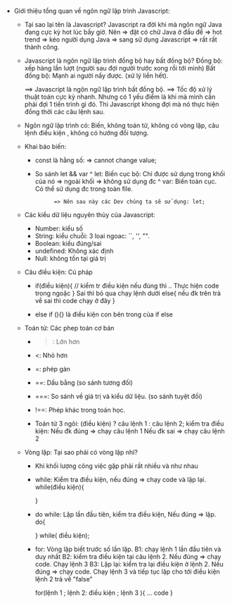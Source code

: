 - Giới thiệu tổng quan về ngôn ngữ lập trình Javascript:

    + Tại sao lại tên là Javascript? Javascript ra đời khi mà ngôn ngữ Java đang cực kỳ hot lúc bấy giờ. Nên => đặt có chữ Java ở đầu để => hot trend => kéo người dụng Java => sang sử dụng Javascript => rất rất thành công.

    + Javascript là ngôn ngữ lập trình đồng bộ hay bất đồng bộ?
        Đồng bộ: xếp hàng lần lượt (người sau đợi người trước xong rồi tới mình)
        Bất đồng bộ: Mạnh ai người nấy được. (xử lý liền hết).

        ==> Javascript là ngôn ngữ lập trình bất đồng bộ.
        ==> Tốc độ xử lý thuật toán cực kỳ nhanh. Nhưng có  1 yếu điểm là khi
        mà mình cần phải đợi 1 tiến trình gì đó. Thì Javascript khong đợi mà nó
        thực hiện đồng thời các câu lệnh sau.

    + Ngôn ngữ lập trình có: Biến, không toán tử, không có vòng lặp, câu lệnh điều kiện
    , không có hướng đối tượng.

    + Khai báo biến: 
        * const là hằng số: => cannot change value;
        * So sánh let && var
                    ^ let: Biến cục bộ: Chỉ được sử dụng trong khối của nó => ngoài khối => không sử dụng đc
                    ^ var: Biến toàn cục. Có thể sử dụng đc trong toàn file.

                    => Nên sau này các Dev chúng ta sẽ sử dụng: let;
    
    + Các kiểu dữ liệu nguyên thủy của Javascript:
        * Number: kiểu số
        * String: kiểu chuỗi: 3 loai ngoac:  ``, '', "". 
        * Boolean: kiếu đúng/sai
        * undefined: Không xác định
        * Null: không tồn tại giá trị
    
    + Câu điều kiện: Cú pháp
        * if(điều kiện){ // kiểm tr điều kiện  nếu đúng thì 
            .. Thực hiện code trong ngoặc
        }
        Sai thì bỏ qua chạy lệnh dưới
        else{
            nếu đk trên trả về sai thì code chạy ở đây
        }

        * else if (){} là điều kiện con bên trong của if else

    + Toán tử: Các phep toán cơ bản
        * >: Lớn hơn
        * <: Nhỏ hơn
        * =: phép gán
        * ==: Dấu bằng (so sánh tương đối)
        * ===: So sánh về giá trị và kiểu dữ liệu.  (so sánh tuyệt đối)
        * !==: Phép khác trong toán học.

        * Toán tử 3 ngôi: (điều kiện) ? câu lệnh 1 : câu lệnh 2;
        kiểm tra điều kiện: Nếu đk đúng => chạy câu lệnh 1
                            Nếu đk sai => chạy câu lệnh 2
    
    + Vòng lặp: Tại sao phải có vòng lặp nhỉ?
        * Khi khối lượng công việc gặp phải rất nhiều và như nhau
        * while: Kiểm tra điều kiện, nếu đúng => chạy code và lặp lại.
             while(điều kiện){

             }
             
        * do while: Lặp lần đầu tiên, kiểm tra điều kiện, Nếu đúng => lặp.
            do{

            }
            while( điều kiện);

        * for: Vòng lặp biết trước số lần lặp. 
        B1: chạy lệnh 1 lần đầu tiên và duy nhất
        B2: kiểm tra điều kiện tại câu lệnh 2. Nếu đúng => chạy code. Chạy lệnh 3
        B3: Lặp lại: kiểm tra lại điều kiện ở lệnh 2. Nếu đúng => chạy code. Chạy lệnh 3 và tiếp tục lặp cho tới điều kiện lệnh 2 trả về "false"

            for(lệnh 1 ; lệnh 2: điều kiện ; lệnh 3 ){
                    ... code
            }